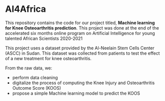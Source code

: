 # AI4Africa
This repository contains the code for our project titled, __Machine learning for Knee Osteoarthritis prediction__. This project was done at the end of the accelerated six months online program on Artificial Intelligence for young talented African Scientists 2020-2021


This project uses a dataset provided by the Al-Neelain Stem Cells Center (ASCC) in Sudan. This dataset was collected from patients to test the effect of a new treatment for knee osteoarthritis. 

From the raw data, we:
- perform data cleaning
-  digitalize the process of computing the Knee Injury and Osteoarthritis Outcome Score (KOOS)
-  propose a simple Machine learning model to predict the KOOS
